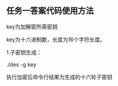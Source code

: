 任务一答案代码使用方法
---------------

key为加解密所需密钥

key为十六进制数，长度为16个字符长度。

1.子密钥生成：

./des -g key


执行加密后命令行结果为生成的十六轮子密钥